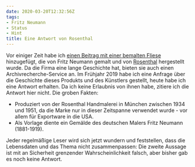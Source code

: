 ```yaml
---
date: 2020-03-20T12:32:56Z
tags:
- Fritz Neumann
- Status
- Hint
title: Eine Antwort von Rosenthal
---
```


Vor einiger Zeit habe ich [einen Beitrag mit einer bemalten Fliese](/de/post/rosenthal-fritz-neumann) hinzugefügt, die von Fritz Neumann gemalt und von [Rosenthal](https://www.rosenthal.de/en/info/company/the-rosenthal-company/company-history/) hergestellt wurde. Da die Firma eine lange Geschichte hat, bieten sie auch einen Archivrecherche-Service an.
Im Frühjahr 2019 habe ich eine Anfrage über die Geschichte dieses Produkts und des Künstlers gestellt, heute habe ich eine Antwort erhalten. Da ich keine Erlaubnis von ihnen habe, zitiere ich die Antwort hier nicht. Die groben Fakten:
* Produziert von der Rosenthal Handmalerei in München zwischen 1934 und 1951, da die Marke nur in dieser Zeitspanne verwendet wurde - vor allem für Exportware in die USA.
* Als Vorlage diente ein Gemälde des deutschen Malers Fritz Neumann (1881-1919).

Jeder regelmäßige Leser wird sich jetzt wundern und feststellen, dass die Lebensdaten und das Thema nicht zusammenpassen: Die zweite Aussage ist mit an Sicherheit grenzender Wahrscheinlichkeit falsch, aber bisher gab es noch keine Antwort.
